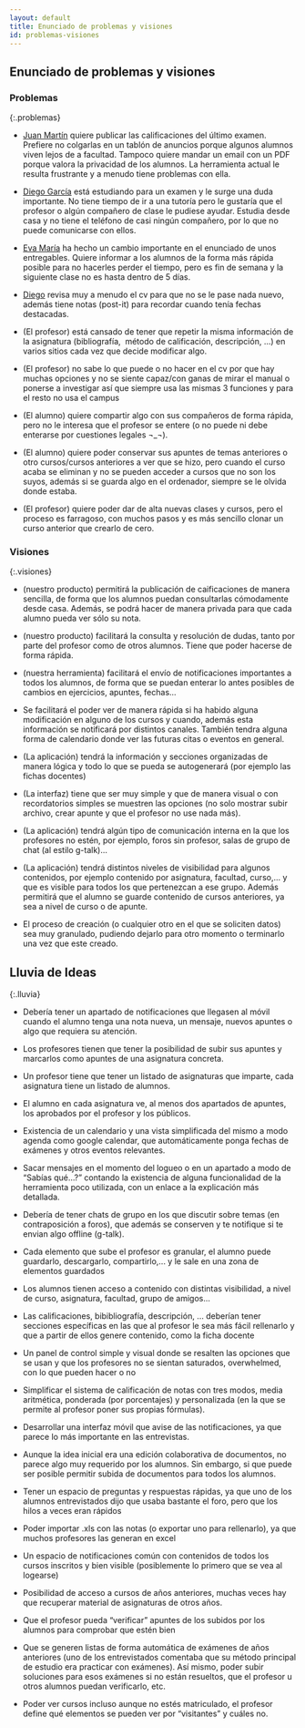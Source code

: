 ```yaml
---
layout: default
title: Enunciado de problemas y visiones
id: problemas-visiones
---
```


## Enunciado de problemas y visiones

### Problemas
{:.problemas}

+ [Juan Martín](#juan-martin) quiere publicar las calificaciones del último examen. Prefiere no colgarlas en un tablón de anuncios porque algunos alumnos viven lejos de a facultad. Tampoco quiere mandar un email con un PDF porque valora la privacidad de los alumnos. La herramienta actual le resulta frustrante y a menudo tiene problemas con ella.

+ [Diego García](#diego-garcia) está estudiando para un examen y le surge una duda importante. No tiene tiempo de ir a una tutoría pero le gustaría que el profesor o algún compañero de clase le pudiese ayudar. Estudia desde casa y no tiene el teléfono de casi ningún compañero, por lo que no puede comunicarse con ellos.

+ [Eva María](#eva-maria) ha hecho un cambio importante en el enunciado de unos entregables. Quiere informar a los alumnos de la forma más rápida posible para no hacerles perder el tiempo, pero es fin de semana y la siguiente clase no es hasta dentro de 5 días.




+ [Diego](#diego-garcia) revisa muy a menudo el cv para que no se le pase nada nuevo, además tiene notas (post-it) para recordar cuando tenía fechas destacadas.

+ (El profesor) está cansado de tener que repetir la misma información de la asignatura (bibliografía,  método de calificación, descripción, ...) en varios sitios cada vez que decide modificar algo.

+ (El profesor) no sabe lo que puede o no hacer en el cv por que hay muchas opciones y no se siente capaz/con ganas de mirar el manual o ponerse a investigar así que siempre usa las mismas 3 funciones y para el resto no usa el campus

+ (El alumno) quiere compartir algo con sus compañeros de forma rápida,  pero no le interesa que el profesor se entere (o no puede ni debe enterarse por cuestiones legales ¬_¬).

+ (El alumno) quiere poder conservar sus apuntes de temas anteriores o  otro cursos/cursos anteriores a ver que se hizo, pero cuando el curso acaba se eliminan y no se pueden acceder a cursos que no son los suyos, además si se guarda algo en el ordenador, siempre se le olvida donde estaba.

+ (El profesor) quiere poder dar de alta nuevas clases y cursos, pero el proceso es farragoso, con muchos pasos y es más sencillo clonar un curso anterior que crearlo de cero.



### Visiones
{:.visiones}

+ (nuestro producto) permitirá la publicación de caificaciones de manera sencilla, de forma que los alumnos puedan consultarlas cómodamente desde casa. Además, se podrá hacer de manera privada para que cada alumno pueda ver sólo su nota.

+ (nuestro producto) facilitará la consulta y resolución de dudas, tanto por parte del profesor como de otros alumnos. Tiene que poder hacerse de forma rápida.

+ (nuestra herramienta) facilitará el envío de notificaciones importantes a todos los alumnos, de forma que se puedan enterar lo antes posibles de cambios en ejercicios, apuntes, fechas...

+ Se facilitará el poder ver de manera rápida si ha habido alguna modificación en alguno de los cursos y cuando, además esta información se notificará por distintos canales. También tendra alguna forma de calendario donde ver las futuras citas o eventos en general.

+ (La aplicación) tendrá la información y secciones organizadas de manera lógica y todo lo que se pueda se autogenerará (por ejemplo las fichas docentes)

+ (La interfaz) tiene que ser muy simple y que de manera visual o con recordatorios simples se muestren las opciones (no solo mostrar subir archivo, crear apunte y que el profesor no use nada más).

+ (La aplicación) tendrá algún tipo de comunicación interna en la que los profesores no estén, por ejemplo, foros sin profesor, salas de grupo de chat (al estilo g-talk)...

+ (La aplicación) tendrá distintos niveles de visibilidad para algunos contenidos, por ejemplo contenido por asignatura, facultad, curso,... y que es visible para todos los que pertenezcan a ese grupo. Además permitirá que el alumno se guarde contenido de cursos anteriores, ya sea a nivel de curso o de apunte.

+ El proceso de creación (o cualquier otro en el que se soliciten datos) sea muy granulado, pudiendo dejarlo para otro momento o terminarlo una vez que este creado.

## Lluvia de Ideas
{:.lluvia}

+ Debería tener un apartado de notificaciones que llegasen al móvil cuando el alumno tenga una nota nueva, un mensaje, nuevos apuntes o algo que requiera su atención.

+ Los profesores tienen que tener la posibilidad de subir sus apuntes y marcarlos como apuntes de una asignatura concreta.

+ Un profesor tiene que tener un listado de asignaturas que imparte, cada asignatura tiene un listado de alumnos.

+ El alumno en cada asignatura ve, al menos dos apartados de apuntes, los aprobados por el profesor y los públicos.

+ Existencia de un calendario y una vista simplificada del mismo a modo agenda como google calendar, que automáticamente ponga fechas de exámenes y otros eventos relevantes.

+ Sacar mensajes en el momento del logueo o en un apartado a modo de “Sabías qué…?” contando la existencia de alguna funcionalidad de la herramienta poco utilizada, con un enlace a la explicación más detallada.

+ Debería de tener chats de grupo en los que discutir sobre temas (en contraposición  a foros), que además se conserven y te notifique si te envian algo offline (g-talk).

+ Cada elemento que sube el profesor es granular, el alumno puede guardarlo, descargarlo, compartirlo,... y le sale en una zona de elementos guardados 

+ Los alumnos tienen acceso a contenido con distintas visibilidad, a nivel de curso, asignatura, facultad, grupo de amigos... 

+ Las calificaciones, bibibliografía, descripción, … deberían tener secciones específicas en las que al profesor le sea más fácil rellenarlo y que a partir de ellos genere contenido, como la ficha docente

+ Un panel de control simple y visual donde se resalten las opciones que se usan y que los profesores no se sientan saturados, overwhelmed, con lo que pueden hacer o no

+ Simplificar el sistema de calificación de notas con tres modos, media aritmética, ponderada (por porcentajes) y personalizada (en la que se permite al profesor poner sus propias fórmulas).

+ Desarrollar una interfaz móvil que avise de las notificaciones, ya que parece lo más importante en las entrevistas. 

+ Aunque la idea inicial era una edición colaborativa de documentos, no parece algo muy requerido por los alumnos. Sin embargo, si que puede ser posible permitir subida de documentos para todos los alumnos.

+ Tener un espacio de preguntas y respuestas rápidas, ya que uno de los alumnos entrevistados dijo que usaba bastante el foro, pero que los hilos a veces eran rápidos

+ Poder importar .xls con las notas (o exportar uno para rellenarlo), ya que muchos profesores las generan en excel 

+ Un espacio de notificaciones común con contenidos de todos los cursos inscritos y bien visible (posiblemente lo primero que se vea al logearse)

+ Posibilidad de acceso a cursos de años anteriores, muchas veces hay que recuperar material de asignaturas de otros años.

+ Que el profesor pueda “verificar” apuntes de los subidos por los alumnos para comprobar que estén bien

+ Que se generen listas de forma automática de exámenes de años anteriores (uno de los entrevistados comentaba que su método principal de estudio era practicar con exámenes). Así mismo, poder subir soluciones para esos exámenes si no están resueltos, que el profesor u otros alumnos puedan verificarlo, etc.

+ Poder ver cursos incluso aunque no estés matriculado, el profesor define qué elementos se pueden ver por “visitantes” y cuáles no.

